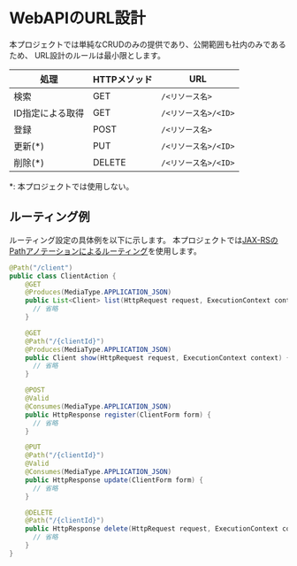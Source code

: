 # WebAPIのURL設計

本プロジェクトでは単純なCRUDのみの提供であり、公開範囲も社内のみであるため、
URL設計のルールは最小限とします。


| 処理             | HTTPメソッド | URL                  |
|------------------|--------------|----------------------|
| 検索             | GET          | `/<リソース名>`      |
| ID指定による取得 | GET          | `/<リソース名>/<ID>` |
| 登録             | POST         | `/<リソース名>`      |
| 更新(*)          | PUT          | `/<リソース名>/<ID>` |
| 削除(*)          | DELETE       | `/<リソース名>/<ID>` |



*: 本プロジェクトでは使用しない。


## ルーティング例

ルーティング設定の具体例を以下に示します。
本プロジェクトでは[JAX-RSのPathアノテーションによるルーティング](https://nablarch.github.io/docs/LATEST/doc/application_framework/adaptors/router_adaptor.html#jax-rspath)を使用します。

```java
@Path("/client")
public class ClientAction {
    @GET
    @Produces(MediaType.APPLICATION_JSON)
    public List<Client> list(HttpRequest request, ExecutionContext context) {
      // 省略
    }

    @GET
    @Path("/{clientId}")
    @Produces(MediaType.APPLICATION_JSON)
    public Client show(HttpRequest request, ExecutionContext context) {
      // 省略
    }

    @POST
    @Valid
    @Consumes(MediaType.APPLICATION_JSON)
    public HttpResponse register(ClientForm form) {
      // 省略
    }

    @PUT
    @Path("/{clientId}")
    @Valid
    @Consumes(MediaType.APPLICATION_JSON)
    public HttpResponse update(ClientForm form) {
      // 省略
    }

    @DELETE
    @Path("/{clientId}")
    public HttpResponse delete(HttpRequest request, ExecutionContext context) {
      // 省略
    }
}
```